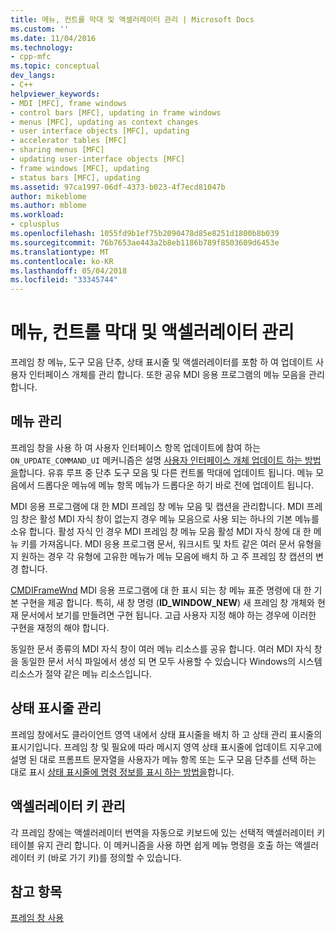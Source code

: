 ```yaml
---
title: 메뉴, 컨트롤 막대 및 액셀러레이터 관리 | Microsoft Docs
ms.custom: ''
ms.date: 11/04/2016
ms.technology:
- cpp-mfc
ms.topic: conceptual
dev_langs:
- C++
helpviewer_keywords:
- MDI [MFC], frame windows
- control bars [MFC], updating in frame windows
- menus [MFC], updating as context changes
- user interface objects [MFC], updating
- accelerator tables [MFC]
- sharing menus [MFC]
- updating user-interface objects [MFC]
- frame windows [MFC], updating
- status bars [MFC], updating
ms.assetid: 97ca1997-06df-4373-b023-4f7ecd81047b
author: mikeblome
ms.author: mblome
ms.workload:
- cplusplus
ms.openlocfilehash: 1055fd9b1ef75b2090478d85e8251d1800b8b039
ms.sourcegitcommit: 76b7653ae443a2b8eb1186b789f8503609d6453e
ms.translationtype: MT
ms.contentlocale: ko-KR
ms.lasthandoff: 05/04/2018
ms.locfileid: "33345744"
---
```

# <a name="managing-menus-control-bars-and-accelerators"></a>메뉴, 컨트롤 막대 및 액셀러레이터 관리
프레임 창 메뉴, 도구 모음 단추, 상태 표시줄 및 액셀러레이터를 포함 하 여 업데이트 사용자 인터페이스 개체를 관리 합니다. 또한 공유 MDI 응용 프로그램의 메뉴 모음을 관리 합니다.  
  
## <a name="managing-menus"></a>메뉴 관리  
 프레임 창을 사용 하 여 사용자 인터페이스 항목 업데이트에 참여 하는 `ON_UPDATE_COMMAND_UI` 메커니즘은 설명 [사용자 인터페이스 개체 업데이트 하는 방법을](../mfc/how-to-update-user-interface-objects.md)합니다. 유휴 루프 중 단추 도구 모음 및 다른 컨트롤 막대에 업데이트 됩니다. 메뉴 모음에서 드롭다운 메뉴에 메뉴 항목 메뉴가 드롭다운 하기 바로 전에 업데이트 됩니다.  
  
 MDI 응용 프로그램에 대 한 MDI 프레임 창 메뉴 모음 및 캡션을 관리합니다. MDI 프레임 창은 활성 MDI 자식 창이 없는지 경우 메뉴 모음으로 사용 되는 하나의 기본 메뉴를 소유 합니다. 활성 자식 인 경우 MDI 프레임 창 메뉴 모음 활성 MDI 자식 창에 대 한 메뉴 키를 가져옵니다. MDI 응용 프로그램 문서, 워크시트 및 차트 같은 여러 문서 유형을 지 원하는 경우 각 유형에 고유한 메뉴가 메뉴 모음에 배치 하 고 주 프레임 창 캡션의 변경 합니다.  
  
 [CMDIFrameWnd](../mfc/reference/cmdiframewnd-class.md) MDI 응용 프로그램에 대 한 표시 되는 창 메뉴 표준 명령에 대 한 기본 구현을 제공 합니다. 특히, 새 창 명령 (**ID_WINDOW_NEW**) 새 프레임 창 개체와 현재 문서에서 보기를 만들려면 구현 됩니다. 고급 사용자 지정 해야 하는 경우에 이러한 구현을 재정의 해야 합니다.  
  
 동일한 문서 종류의 MDI 자식 창이 여러 메뉴 리소스를 공유 합니다. 여러 MDI 자식 창을 동일한 문서 서식 파일에서 생성 되 면 모두 사용할 수 있습니다 Windows의 시스템 리소스가 절약 같은 메뉴 리소스입니다.  
  
## <a name="managing-the-status-bar"></a>상태 표시줄 관리  
 프레임 창에서도 클라이언트 영역 내에서 상태 표시줄을 배치 하 고 상태 관리 표시줄의 표시기입니다. 프레임 창 및 필요에 따라 메시지 영역 상태 표시줄에 업데이트 지우고에 설명 된 대로 프롬프트 문자열을 사용자가 메뉴 항목 또는 도구 모음 단추를 선택 하는 대로 표시 [상태 표시줄에 명령 정보를 표시 하는 방법을](../mfc/how-to-display-command-information-in-the-status-bar.md)합니다.  
  
## <a name="managing-accelerators"></a>액셀러레이터 키 관리  
 각 프레임 창에는 액셀러레이터 번역을 자동으로 키보드에 있는 선택적 액셀러레이터 키 테이블 유지 관리 합니다. 이 메커니즘을 사용 하면 쉽게 메뉴 명령을 호출 하는 액셀러레이터 키 (바로 가기 키)를 정의할 수 있습니다.  
  
## <a name="see-also"></a>참고 항목  
 [프레임 창 사용](../mfc/using-frame-windows.md)

